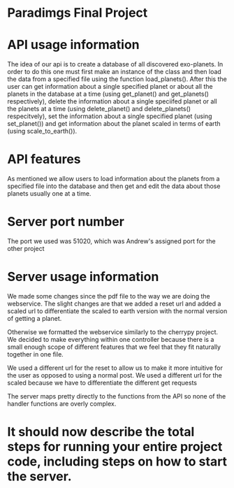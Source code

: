 # Paradimgs Final Project

# API usage information
The idea of our api is to create a database of all discovered exo-planets. In order to do this one must first make an instance of the class and then load the data from a specified file using the function load_planets(). After this the user can get information about a single specified planet or about all the planets in the database at a time (using get_planet() and get_planets() respectively), delete the information about a single speciifed planet or all the planets at a time (using delete_planet() and delete_planets() respecitvely), set the information about a single specified planet (using set_planet()) and get information about the planet scaled in terms of earth (using scale_to_earth()).

# API features
As mentioned we allow users to load information about the planets from a specified file into the database and then get and edit the data about those planets usually one at a time.

# Server port number
The port we used was 51020, which was Andrew's assigned port for the 
other project

# Server usage information
We made some changes since the pdf file to the way we are doing the 
webservice. The slight changes are that we added a reset url and added a 
scaled url to differentiate the scaled to earth version with the normal 
version of getting a planet. 

Otherwise we formatted the webservice similarly to the cherrypy project. 
We decided to make everything within one controller because there is a 
small enough scope of different features that we feel that they fit 
naturally together in one file. 

We used a different url for the reset to 
allow us to make it more intuitive for the user as opposed to using a 
normal post. We used a different url for the scaled because we have to 
differentiate the different get requests

The server maps pretty directly to the functions from the API so none of 
the handler functions are overly complex. 

# It should now describe the total steps for running your entire project code, including steps on how to start the server.
